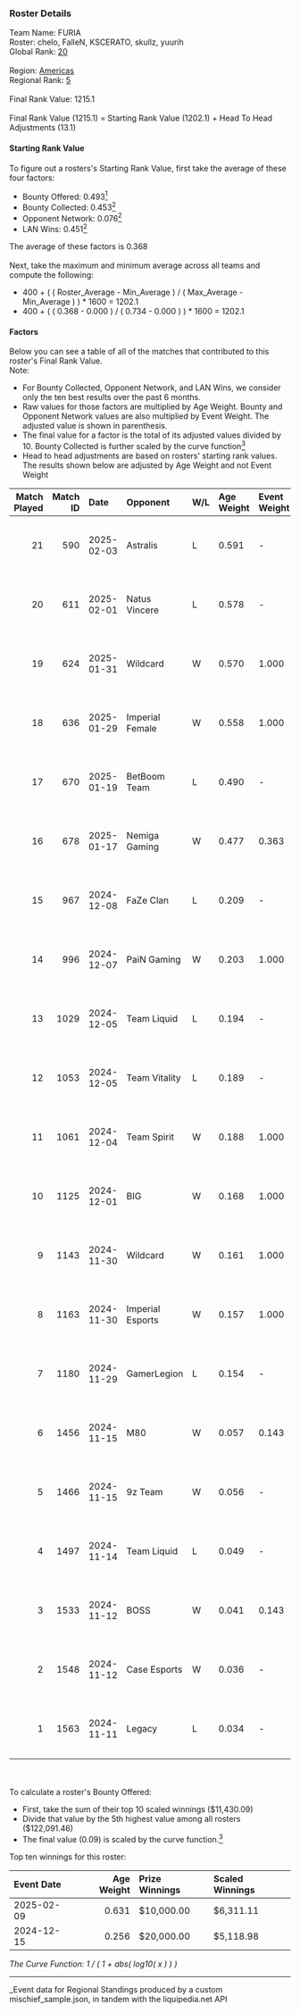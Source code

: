 ### Roster Details<br />
Team Name: FURIA<br />
Roster: chelo, FalleN, KSCERATO, skullz, yuurih<br />
Global Rank: [20](../../standings_global_2025_05_05.md)<br />
<br />
Region: [Americas]( ../../standings_americas_2025_05_05.md)<br />
Regional Rank: [5]( ../../standings_americas_2025_05_05.md)<br />
<br />
Final Rank Value:  1215.1<br />
<br />
Final Rank Value (1215.1) = Starting Rank Value (1202.1) + Head To Head Adjustments (13.1)<br />

#### Starting Rank Value<br />
To figure out a rosters's Starting Rank Value, first take the average of these four factors:<br />
- Bounty Offered: 0.493[<sup>1</sup>](#table2)
- Bounty Collected: 0.453[<sup>2</sup>](#table1)
- Opponent Network: 0.076[<sup>2</sup>](#table1)
- LAN Wins: 0.451[<sup>2</sup>](#table1)

The average of these factors is 0.368<br />
<br />
Next, take the maximum and minimum average across all teams and compute the following:<br />
- 400 + ( ( Roster_Average - Min_Average ) / ( Max_Average - Min_Average ) ) * 1600 = 1202.1
- 400 + ( ( 0.368 - 0.000 ) / ( 0.734 - 0.000 ) ) * 1600 = 1202.1


#### Factors<br />
Below you can see a table of all of the matches that contributed to this roster's Final Rank Value.<br />
Note:<br />

- For Bounty Collected, Opponent Network, and LAN Wins, we consider only the ten best results over the past 6 months.
- Raw values for those factors are multiplied by Age Weight. Bounty and Opponent Network values are also multiplied by Event Weight. The adjusted value is shown in parenthesis.
- The final value for a factor is the total of its adjusted values divided by 10. Bounty Collected is further scaled by the curve function[<sup>3</sup>](#curveFunction)
- Head to head adjustments are based on rosters' starting rank values. The results shown below are adjusted by Age Weight and not Event Weight
<span id="table1"></span><br />


| Match Played | Match ID | Date       | Opponent         | W/L | Age Weight | Event Weight | Bounty Collected | Opponent Network | LAN Wins  | H2H Adj. | Roster                                  |
| -: | -: | :- | :- | :- | :- | :- | :- | :- | :- | -: | :- |
|           21 |      590 | 2025-02-03 | Astralis         | L   | 0.591      | -            | -                | -                | -         |    -0.40 | chelo, FalleN, KSCERATO, skullz, yuurih |
|           20 |      611 | 2025-02-01 | Natus Vincere    | L   | 0.578      | -            | -                | -                | -         |    -2.23 | chelo, FalleN, KSCERATO, skullz, yuurih |
|           19 |      624 | 2025-01-31 | Wildcard         | W   | 0.570      | 1.000        | 0.249 (0.142)    | 0.349 (0.199)    | 1 (0.570) |     9.67 | chelo, FalleN, KSCERATO, skullz, yuurih |
|           18 |      636 | 2025-01-29 | Imperial Female  | W   | 0.558      | 1.000        | 0.141 (0.079)    | 0.070 (0.039)    | 1 (0.558) |     2.81 | chelo, FalleN, KSCERATO, skullz, yuurih |
|           17 |      670 | 2025-01-19 | BetBoom Team     | L   | 0.490      | -            | -                | -                | -         |   -12.68 | chelo, FalleN, KSCERATO, skullz, yuurih |
|           16 |      678 | 2025-01-17 | Nemiga Gaming    | W   | 0.477      | 0.363        | 0.012 (0.002)    | 0.220 (0.038)    | -         |     0.99 | chelo, FalleN, KSCERATO, skullz, yuurih |
|           15 |      967 | 2024-12-08 | FaZe Clan        | L   | 0.209      | -            | -                | -                | -         |    -0.11 | chelo, FalleN, KSCERATO, skullz, yuurih |
|           14 |      996 | 2024-12-07 | PaiN Gaming      | W   | 0.203      | 1.000        | 0.502 (0.102)    | 0.485 (0.098)    | 1 (0.203) |     5.83 | chelo, FalleN, KSCERATO, skullz, yuurih |
|           13 |     1029 | 2024-12-05 | Team Liquid      | L   | 0.194      | -            | -                | -                | -         |    -1.87 | chelo, FalleN, KSCERATO, skullz, yuurih |
|           12 |     1053 | 2024-12-05 | Team Vitality    | L   | 0.189      | -            | -                | -                | -         |    -0.20 | chelo, FalleN, KSCERATO, skullz, yuurih |
|           11 |     1061 | 2024-12-04 | Team Spirit      | W   | 0.188      | 1.000        | 1.000 (0.188)    | 0.704 (0.132)    | 1 (0.188) |     5.83 | chelo, FalleN, KSCERATO, skullz, yuurih |
|           10 |     1125 | 2024-12-01 | BIG              | W   | 0.168      | 1.000        | 0.327 (0.055)    | 0.474 (0.079)    | 1 (0.168) |     4.13 | chelo, FalleN, KSCERATO, skullz, yuurih |
|            9 |     1143 | 2024-11-30 | Wildcard         | W   | 0.161      | 1.000        | 0.249 (0.040)    | 0.349 (0.056)    | 1 (0.161) |     2.70 | chelo, FalleN, KSCERATO, skullz, yuurih |
|            8 |     1163 | 2024-11-30 | Imperial Esports | W   | 0.157      | 1.000        | 0.080 (0.013)    | 0.733 (0.115)    | 1 (0.157) |     0.72 | chelo, FalleN, KSCERATO, skullz, yuurih |
|            7 |     1180 | 2024-11-29 | GamerLegion      | L   | 0.154      | -            | -                | -                | -         |    -0.90 | chelo, FalleN, KSCERATO, skullz, yuurih |
|            6 |     1456 | 2024-11-15 | M80              | W   | 0.057      | 0.143        | 0.000 (0.000)    | 0.376 (0.003)    | 1 (0.057) |     0.04 | chelo, FalleN, KSCERATO, skullz, yuurih |
|            5 |     1466 | 2024-11-15 | 9z Team          | W   | 0.056      | -            | -                | -                | 1 (0.056) |     0.04 | chelo, FalleN, KSCERATO, skullz, yuurih |
|            4 |     1497 | 2024-11-14 | Team Liquid      | L   | 0.049      | -            | -                | -                | -         |    -0.46 | chelo, FalleN, KSCERATO, skullz, yuurih |
|            3 |     1533 | 2024-11-12 | BOSS             | W   | 0.041      | 0.143        | 0.004 (0.000)    | 0.304 (0.002)    | 1 (0.041) |     0.11 | chelo, FalleN, KSCERATO, skullz, yuurih |
|            2 |     1548 | 2024-11-12 | Case Esports     | W   | 0.036      | -            | -                | -                | -         |     0.01 | chelo, FalleN, KSCERATO, skullz, yuurih |
|            1 |     1563 | 2024-11-11 | Legacy           | L   | 0.034      | -            | -                | -                | -         |    -0.99 | chelo, FalleN, KSCERATO, skullz, yuurih |

<br />
<span id="table2"></span><br />
To calculate a roster's Bounty Offered:<br />

- First, take the sum of their top 10 scaled winnings ($11,430.09)
- Divide that value by the 5th highest value among all rosters ($122,091.46)
- The final value (0.09) is scaled by the curve function.[<sup>3</sup>](#curveFunction)

Top ten winnings for this roster:<br />

| Event Date | Age Weight | Prize Winnings | Scaled Winnings |
| :- | -: | :- | :- |
| 2025-02-09 |      0.631 | $10,000.00     | $6,311.11       |
| 2024-12-15 |      0.256 | $20,000.00     | $5,118.98       |


<span id="curveFunction"></span>_The Curve Function: 1 / ( 1 + abs( log10( x ) ) )_<br />

---
_Event data for Regional Standings produced by a custom mischief_sample.json, in tandem with the liquipedia.net API<br />
